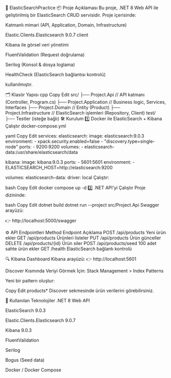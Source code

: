 🚀 ElasticSearchPractice
📦 Proje Açıklaması
Bu proje, .NET 8 Web API ile geliştirilmiş bir ElasticSearch CRUD servisidir.
Proje içerisinde:

Katmanlı mimari (API, Application, Domain, Infrastructure)

Elastic.Clients.Elasticsearch 9.0.7 client

Kibana ile görsel veri yönetimi

FluentValidation (Request doğrulama)

Serilog (Konsol & dosya loglama)

HealthCheck (ElasticSearch bağlantısı kontrolü)

kullanılmıştır.

🗂️ Klasör Yapısı
cpp
Copy
Edit
src/
├── Project.Api               // API katmanı (Controller, Program.cs)
├── Project.Application       // Business logic, Services, Interfaces
├── Project.Domain            // Entity (Product)
├── Project.Infrastructure    // ElasticSearch işlemleri (Repository, Client)
test/
├── Testler (isteğe bağlı)
🛠️ Kurulum
1️⃣ Docker ile ElasticSearch + Kibana Çalıştır
docker-compose.yml

yaml
Copy
Edit
services:
  elasticsearch:
    image: elasticsearch:9.0.3
    environment:
      - xpack.security.enabled=false
      - "discovery.type=single-node"
    ports:
      - 9200:9200
    volumes:
      - elasticsearch-data:/usr/share/elasticsearch/data

  kibana:
    image: kibana:9.0.3
    ports:
      - 5601:5601
    environment:
      - ELASTICSEARCH_HOST=http://elasticsearch:9200

volumes:
  elasticsearch-data:
    driver: local
Çalıştır:

bash
Copy
Edit
docker compose up -d
2️⃣ .NET API'yi Çalıştır
Proje dizininde:

bash
Copy
Edit
dotnet build
dotnet run --project src/Project.Api
Swagger arayüzü:

👉 http://localhost:5000/swagger

⚙️ API Endpointleri
Method	Endpoint	Açıklama
POST	/api/products	Yeni ürün ekler
GET	/api/products	Ürünleri listeler
PUT	/api/products	Ürün günceller
DELETE	/api/products/{id}	Ürün siler
POST	/api/products/seed	100 adet sahte ürün ekler
GET	/health	ElasticSearch bağlantı kontrolü

🔍 Kibana Dashboard
Kibana arayüzü:
👉 http://localhost:5601

Discover Kısmında Veriyi Görmek İçin:
Stack Management > Index Patterns

Yeni bir pattern oluştur:

Copy
Edit
products*
Discover sekmesinde ürün verilerini görebilirsiniz.

🧰 Kullanılan Teknolojiler
.NET 8 Web API

ElasticSearch 9.0.3

Elastic.Clients.Elasticsearch 9.0.7

Kibana 9.0.3

FluentValidation

Serilog

Bogus (Seed data)

Docker / Docker Compose
